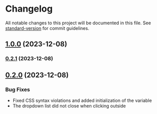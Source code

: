 # Changelog

All notable changes to this project will be documented in this file. See [standard-version](https://github.com/conventional-changelog/standard-version) for commit guidelines.

## [1.0.0](https://github.com/voral/vs-vue3-select/compare/v0.2.1...v1.0.0) (2023-12-08)

### [0.2.1](https://github.com/voral/vs-vue3-select/compare/v0.2.0...v0.2.1) (2023-12-08)

## [0.2.0](https://github.com/voral/vs-vue3-select/compare/v0.1.0...v0.2.0) (2023-12-08)

### Bug Fixes

* Fixed CSS syntax violations and added initialization of the variable
* The dropdown list did not close when clicking outside
